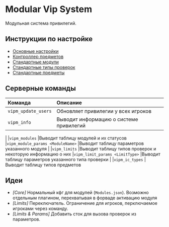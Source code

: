# Modular Vip System

Модульная система привилегий.

## Инструкции по настройке

- [Основные настройки](readme/configs.md)
- [Контроллер предметов](readme/items.md)
- [Стандартные модули](readme/default-modules.md)
- [Стандартные типы проверок](readme/default-limits.md)
- [Стандартные предметы](readme/default-items.md)

## Серверные команды

|Команда                            |Описание
|:---                               |:---
|`vipm_update_users`                |Обновляет привилегии у всех игроков
|`vipm_info`                        |Выводит информацию о системе привилегий
|
|`vipm_modules`                     |Выводит таблицу модулей и их статусов
|`vipm_module_params <ModuleName>`  |Выводит таблицу параметров указанного модуля
|
|`vipm_limits`                      |Выводит таблицу типов проверок и некоторую информацию о них
|`vipm_limit_params <LimitType>`    |Выводит таблицу параметров указанного типа проверки
|
|`vipm_ic_types`                    |Выводит таблицу типов предметов

## Идеи

- _\[Core\]_ Нормальный кфг для модулей (`Modules.json`). Возможно отдельным плагином, перехватывая в форваде активацию модуля
- _\[Limits\]_ Переключатель. Ограничение для игроков, перключаемое игроками через команду.
- _\[Limits & Params\]_ Добавить сток для вызова проверок из параметров.
